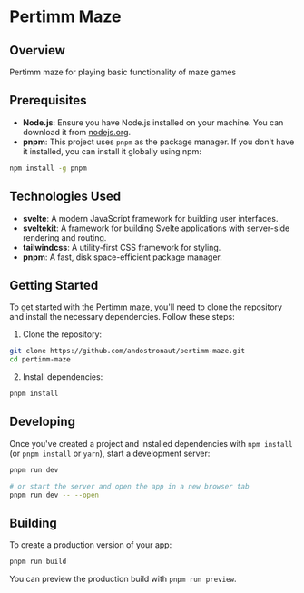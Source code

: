 # Pertimm Maze

## Overview

Pertimm maze for playing basic functionality of maze games

## Prerequisites

- **Node.js**: Ensure you have Node.js installed on your machine. You can download it from [nodejs.org](https://nodejs.org/).
- **pnpm**: This project uses `pnpm` as the package manager. If you don't have it installed, you can install it globally using npm:

```bash
npm install -g pnpm
```

## Technologies Used

- **svelte**: A modern JavaScript framework for building user interfaces.
- **sveltekit**: A framework for building Svelte applications with server-side rendering and routing.
- **tailwindcss**: A utility-first CSS framework for styling.
- **pnpm**: A fast, disk space-efficient package manager.

## Getting Started

To get started with the Pertimm maze, you'll need to clone the repository and install the necessary dependencies. Follow these steps:

1. Clone the repository:

```bash
git clone https://github.com/andostronaut/pertimm-maze.git
cd pertimm-maze
```

2. Install dependencies:

```bash
pnpm install
```

## Developing

Once you've created a project and installed dependencies with `npm install` (or `pnpm install` or `yarn`), start a development server:

```bash
pnpm run dev

# or start the server and open the app in a new browser tab
pnpm run dev -- --open
```

## Building

To create a production version of your app:

```bash
pnpm run build
```

You can preview the production build with `pnpm run preview`.
